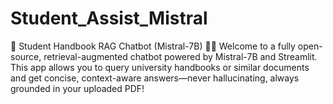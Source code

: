 # Student_Assist_Mistral
🦙 Student Handbook RAG Chatbot (Mistral-7B) 📖🤖 Welcome to a fully open-source, retrieval-augmented chatbot powered by Mistral-7B and Streamlit. This app allows you to query university handbooks or similar documents and get concise, context-aware answers—never hallucinating, always grounded in your uploaded PDF!
